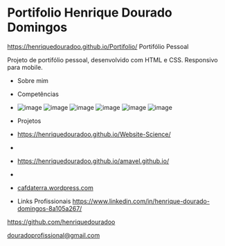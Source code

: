 # Portifolio Henrique Dourado Domingos
https://henriquedouradoo.github.io/Portifolio/
Portifólio Pessoal

Projeto de portifólio pessoal, desenvolvido com HTML e CSS.
Responsivo para mobile.

- Sobre mim
- Competências 
- ![image](https://user-images.githubusercontent.com/125815196/236654820-92dc3a04-5d28-435c-a79a-4b20277e1c92.png)
![image](https://user-images.githubusercontent.com/125815196/236654830-d47ac992-5304-47b3-948a-a56e7173a51e.png)
![image](https://user-images.githubusercontent.com/125815196/236654843-ffafdf05-f253-473d-b0ba-3eafa3682fa7.png)
![image](https://user-images.githubusercontent.com/125815196/236654856-242720a5-84b3-4961-a9be-68df24de6384.png)
![image](https://user-images.githubusercontent.com/125815196/236543401-e28a03e3-d072-45f8-971a-22df95eb104c.png)
![image](https://user-images.githubusercontent.com/125815196/236543590-be525dc8-7eb1-4da8-aeb4-2f3823dbdba4.png)



- Projetos 
- https://henriquedouradoo.github.io/Website-Science/
- 
- https://henriquedouradoo.github.io/amavel.github.io/
- 
- [cafdaterra.wordpress.com](https://cafdaterra.wordpress.com/)


- Links Profissionais
https://www.linkedin.com/in/henrique-dourado-domingos-8a105a267/

https://github.com/henriquedouradoo

douradoprofissional@gmail.com


